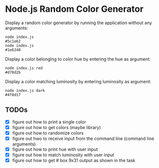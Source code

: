 # Node.js Random Color Generator

Display a random color generator by running the application without any arguments:

```
node index.js
#5c1e62
node index.js
#1e6240
```

Display a color belonging to color hue by entering the hue as argument:

```
node index.js red
#d70d2b
```

Display a color matching luminosity by entering luminosity as argument:

```
node index.js dark
#4f0d17
```

## TODOs

- [x] figure out how to print a single color
- [x] figure out how to get colors (maybe library)
- [x] figure out how to randomize colors
- [x] figure out hwo to receive input from the command line (command line arguments)
- [x] figure out how to print hue with user input
- [x] figure out how to match luminosity with user input
- [x] figure out how to get # box 9x31 output as shown in the task
